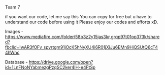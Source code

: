 
Team 7

if you want our code, let me say this
You can copy for free but u have to understand our code before using it
Please enjoy our codes and efforts xD.

 Images - https://www.mediafire.com/folder/58b3z2y15jas3kr,grqp97t01pp373k/shared?fbclid=IwAR3fOFv_spvrtgm91jOcK5hNyXU4i6R01jXiJu6EMn9HiQSUtQ6cT44hWnc

Database - https://drive.google.com/open?id=1LnFNoNYabmezgPzqSC2ker4IH-e4FtSp
